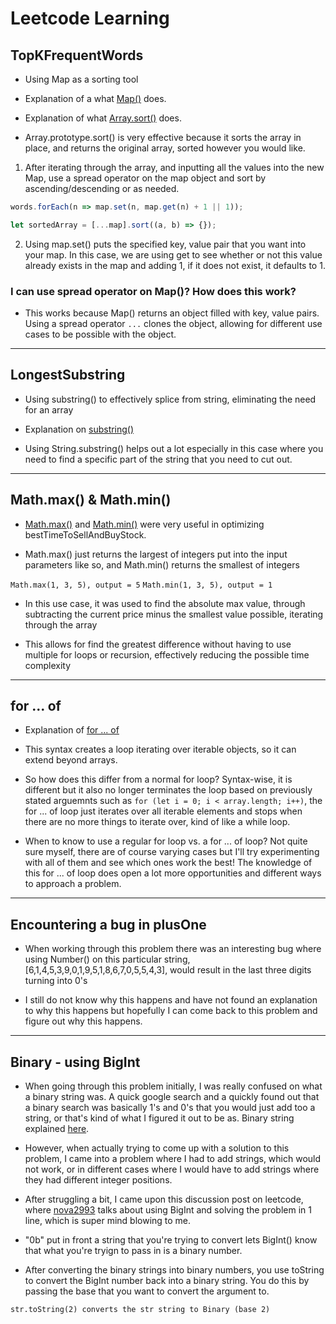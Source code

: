 # Leetcode Learning

## TopKFrequentWords

* Using Map as a sorting tool

* Explanation of a what [Map()](<https://developer.mozilla.org/en-US/docs/Web/JavaScript/Reference/Global_Objects/Map>) does.

* Explanation of what [Array.sort()](https://developer.mozilla.org/en-US/docs/Web/JavaScript/Reference/Global_Objects/Array/sort) does.

* Array.prototype.sort() is very effective because it sorts the array in place, and returns the original array, sorted however you would like.

1. After iterating through the array, and inputting all the values into the new Map, use a spread operator on the map object and sort by ascending/descending or as needed.

```javascript
words.forEach(n => map.set(n, map.get(n) + 1 || 1));

let sortedArray = [...map].sort((a, b) => {});
```

2. Using map.set() puts the specified key, value pair that you want into your map. In this case, we are using get to see whether or not this value already exists in the map and adding 1, if it does not exist, it defaults to 1.

### I can use spread operator on Map()? How does this work?

* This works because Map() returns an object filled with key, value pairs. Using a spread operator ``` ... ``` clones the object, allowing for different use cases to be possible with the object.

------

## LongestSubstring

* Using substring() to effectively splice from string, eliminating the need for an array

* Explanation on [substring()](https://developer.mozilla.org/en-US/docs/Web/JavaScript/Reference/Global_Objects/String/substring)

* Using String.substring() helps out a lot especially in this case where you need to find a specific part of the string that you need to cut out.

------

## Math.max() & Math.min()

* [Math.max()](https://developer.mozilla.org/en-US/docs/Web/JavaScript/Reference/Global_Objects/Math/max) and [Math.min()](https://developer.mozilla.org/en-US/docs/Web/JavaScript/Reference/Global_Objects/Math/min) were very useful in optimizing bestTimeToSellAndBuyStock.

* Math.max() just returns the largest of integers put into the input parameters like so, and Math.min() returns the smallest of integers

```Math.max(1, 3, 5), output = 5```
```Math.min(1, 3, 5), output = 1```

* In this use case, it was used to find the absolute max value, through subtracting the current price minus the smallest value possible, iterating through the array

* This allows for find the greatest difference without having to use multiple for loops or recursion, effectively reducing the possible time complexity

------

## for ... of

* Explanation of [for ... of](https://developer.mozilla.org/en-US/docs/Web/JavaScript/Reference/Statements/for...of)

* This syntax creates a loop iterating over iterable objects, so it can extend beyond arrays.

* So how does this differ from a normal for loop?  Syntax-wise, it is different but it also no longer terminates the loop based on previously stated arguemnts such as ``` for (let i = 0; i < array.length; i++) ```, the for ... of loop just iterates over all iterable elements and stops when there are no more things to iterate over, kind of like a while loop.

* When to know to use a regular for loop vs. a for ... of loop? Not quite sure myself, there are of course varying cases but I'll try experimenting with all of them and see which ones work the best! The knowledge of this for ... of loop does open a lot more opportunities and different ways to approach a problem.

------

## Encountering a bug in plusOne

* When working through this problem there was an interesting bug where using Number() on this particular string, [6,1,4,5,3,9,0,1,9,5,1,8,6,7,0,5,5,4,3], would result in the last three digits turning into 0's

* I still do not know why this happens and have not found an explanation to why this happens but hopefully I can come back to this problem and figure out why this happens.

------

## Binary - using BigInt

* When going through this problem initially, I was really confused on what a binary string was. A quick google search and a quickly found out that a binary search was basically 1's and 0's that you would just add too a string, or that's kind of what I figured it out to be as. Binary string explained [here](https://www.ibm.com/docs/en/i/7.3?topic=types-binary-strings#:~:text=A%20binary%20string%20is%20a,has%20a%20CCSID%20of%2065535.).

* However, when actually trying to come up with a solution to this problem, I came into a problem where I had to add strings, which would not work, or in different cases where I would have to add strings where they had different integer positions.

* After struggling a bit, I came upon this discussion post on leetcode, where [nova2993](https://leetcode.com/problems/add-binary/discuss/1017596/Detail-Explanation-EASY-Single-Line-97-faster) talks about using BigInt and solving the problem in 1 line, which is super mind blowing to me.

* "0b" put in front a string that you're trying to convert lets BigInt() know that what you're tryign to pass in is a binary number.

* After converting the binary strings into binary numbers, you use toString to convert the BigInt number back into a binary string. You do this by passing the base that you want to convert the argument to.

``` str.toString(2) converts the str string to Binary (base 2) ```
